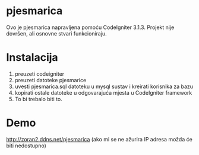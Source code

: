 # pjesmarica

Ovo je pjesmarica napravljena pomoću CodeIgniter 3.1.3.
Projekt nije dovršen, ali osnovne stvari funkcioniraju.

# Instalacija
1. preuzeti codeigniter
2. preuzeti datoteke pjesmarice
3. uvesti pjesmarica.sql datoteku u mysql sustav i kreirati korisnika za bazu
4. kopirati ostale datoteke u odgovarajuća mjesta u CodeIgniter framework
5. To bi trebalo biti to.

# Demo

http://zoran2.ddns.net/pjesmarica
(ako mi se ne ažurira IP adresa možda će biti nedostupno)

